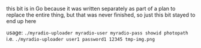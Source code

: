 this bit is in Go because it was written separately as part of a plan to replace the entire thing, but that was never finished, so just this bit stayed to end up here

usage: `./myradio-uploader myradio-user myradio-pass showid photopath`
i.e. `./myradio-uploader user1 password1 12345 tmp-img.png`
